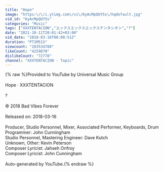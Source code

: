 ```yaml
---
title: "Hope"
image: "https:\/\/i.ytimg.com\/vi\/KyAcMpQUY5s\/hqdefault.jpg"
vid_id: "KyAcMpQUY5s"
categories: "Music"
tags: ["XXXTENTACION","エックスエックスエックステンタシオン","?"]
date: "2021-10-11T20:01:42+03:00"
vid_date: "2018-03-16T08:00:51Z"
duration: "PT1M51S"
viewcount: "283534788"
likeCount: "4259870"
dislikeCount: "72778"
channel: "XXXTENTACION - Topic"
---
```

{% raw %}Provided to YouTube by Universal Music Group<br /><br />Hope · XXXTENTACION<br /><br />?<br /><br />℗ 2018 Bad Vibes Forever<br /><br />Released on: 2018-03-16<br /><br />Producer, Studio  Personnel, Mixer, Associated  Performer, Keyboards, Drum  Programmer: John Cunningham<br />Studio  Personnel, Mastering  Engineer: Dave Kutch<br />Unknown, Other: Kevin Peterson<br />Composer  Lyricist: Jahseh Onfroy<br />Composer  Lyricist: John Cunningham<br /><br />Auto-generated by YouTube.{% endraw %}
